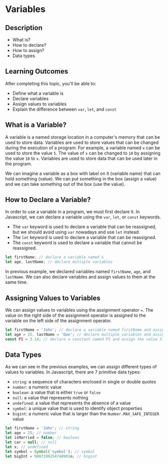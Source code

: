 # Variables

## Description

- What is?
- How to declare?
- How to assign?
- Data types

## Learning Outcomes

After completing this topic, you'll be able to:
- Define what a variable is
- Declare variables
- Assign values to variables
- Explain the difference between `var`, `let`, and `const`

## What is a Variable?

A variable is a named storage location in a computer's memory that can be used to store data. Variables are used to store values that can be changed during the execution of a program. For example, a variable named `x` can be used to store the value `5`. The value of `x` can be changed to `10` by assigning the value `10` to `x`. Variables are used to store data that can be used later in the program.

We can imagine a variable as a box with label on it (variable name) that can hold something (value). We can put something in the box (assign a value) and we can take something out of the box (use the value).

## How to Declare a Variable?

In order to use a variable in a program, we must first declare it. In Javascript, we can declare a variable using the `var`, `let`, or `const` keywords.
- The `var` keyword is used to declare a variable that can be reassigned, but we should avoid using `var` nowadays and use `let` instead.
- The `let` keyword is used to declare a variable that can be reassigned.
- The `const` keyword is used to declare a variable that cannot be reassigned.

```javascript
let firstName; // declare a variable named x
let age, lastName; // declare multiple variables 
```

In previous example, we declared variables named `firstName`, `age`, and `lastName`. We can also declare variables and assign values to them at the same time.

## Assigning Values to Variables

We can assign values to variables using the assignment operator `=`. The value on the right side of the assignment operator is assigned to the variable on the left side of the assignment operator.

```javascript
let firstName = 'John'; // declare a variable named firstName and assign the value 'John' to it
let age = 25, lastName = 'Doe'; // declare multiple variables and assign values to them
const PI = 3.14; // declare a constant named PI and assign the value 3.14 to it
```

## Data Types

As we can see in the previous examples, we can assign different types of values to variables. In Javascript, there are 7 primitive data types:

- `string`: a sequence of characters enclosed in single or double quotes
- `number`: a numeric value
- `boolean`: a value that is either `true` or `false`
- `null`: a value that represents nothing
- `undefined`: a value that represents the absence of a value
- `symbol`: a unique value that is used to identify object properties
- `bigint`: a numeric value that is larger than the `Number.MAX_SAFE_INTEGER` value

```javascript
let firstName = 'John'; // string
let age = 25; // number
let isMarried = false; // boolean
let car = null; // null
let x; // undefined
let symbol = Symbol('symbol'); // symbol
let bigInt = 9007199254740991n; // bigint
```
